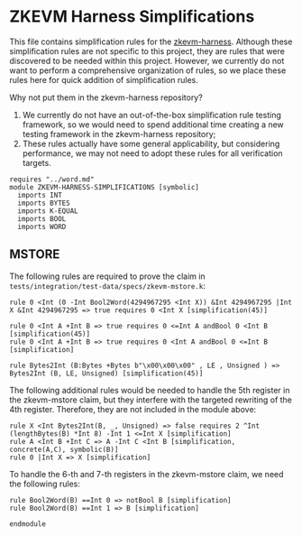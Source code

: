 # ZKEVM Harness Simplifications

This file contains simplification rules for the [zkevm-harness](https://github.com/runtimeverification/zkevm-harness). Although these simplification rules are not specific to this project, they are rules that were discovered to be needed within this project. However, we currently do not want to perform a comprehensive organization of rules, so we place these rules here for quick addition of simplification rules.

Why not put them in the zkevm-harness repository?
1. We currently do not have an out-of-the-box simplification rule testing framework, so we would need to spend additional time creating a new testing framework in the zkevm-harness repository;
2. These rules actually have some general applicability, but considering performance, we may not need to adopt these rules for all verification targets.

```k
requires "../word.md"
module ZKEVM-HARNESS-SIMPLIFICATIONS [symbolic]
  imports INT
  imports BYTES
  imports K-EQUAL
  imports BOOL
  imports WORD
```

## MSTORE

The following rules are required to prove the claim in `tests/integration/test-data/specs/zkevm-mstore.k`:

```k
rule 0 <Int (0 -Int Bool2Word(4294967295 <Int X)) &Int 4294967295 |Int X &Int 4294967295 => true requires 0 <Int X [simplification(45)]

rule 0 <Int A +Int B => true requires 0 <=Int A andBool 0 <Int B [simplification(45)]
rule 0 <Int A +Int B => true requires 0 <Int A andBool 0 <=Int B [simplification]

rule Bytes2Int (B:Bytes +Bytes b"\x00\x00\x00" , LE , Unsigned ) => Bytes2Int (B, LE, Unsigned) [simplification(45)]
```

The following additional rules would be needed to handle the 5th register in the zkevm-mstore claim, but they interfere with the targeted rewriting of the 4th register. Therefore, they are not included in the module above:
```
rule X <Int Bytes2Int(B, _, Unsigned) => false requires 2 ^Int (lengthBytes(B) *Int 8) -Int 1 <=Int X [simplification]
rule A <Int B +Int C => A -Int C <Int B [simplification, concrete(A,C), symbolic(B)]
rule 0 |Int X => X [simplification]
```

To handle the 6-th and 7-th registers in the zkevm-mstore claim, we need the following rules:
```k
rule Bool2Word(B) ==Int 0 => notBool B [simplification]
rule Bool2Word(B) ==Int 1 => B [simplification]
```

```k
endmodule
```